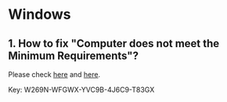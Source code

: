# Windows

## 1. How to fix "Computer does not meet the Minimum Requirements"?

Please check [here](https://fossbytes.com/solve-tpm-2-0-error-installing-windows-11-fixed/) and [here](https://allthings.how/how-to-install-windows-11-on-legacy-bios-without-secure-boot-or-tpm-2-0/).

Key: W269N-WFGWX-YVC9B-4J6C9-T83GX
